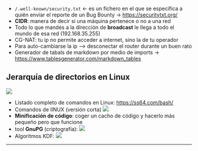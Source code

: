 - `/.well-known/security.txt` <- es un fichero en el que se especifica a quién enviar el reporte de un Bug Bounty -> https://securitytxt.org/
- **CIDR**: manera de decir si una máquina pertenece o no a una red
- Todo lo que mandes a la dirección de **broadcast** le llega a todo el mundo de esa red (192.168.35.255)
- CG-NAT: tu ip no permite acceder a internet, sino la de tu operador
- Para auto-cambiarse la ip --> desconectar el router durante un buen rato
- Generador de tabals de markdown por medio de imports -> https://www.tablesgenerator.com/markdown_tables

## Jerarquía de directorios en Linux
![](./img/Pasted%20image%2020230208131723.png)
- Listado completo de comandos en Linux: https://ss64.com/bash/
- Comandos de lINUX (versión corta)
![](./img/Pasted%20image%2020230208131838.png)
- **Minificación de código**: coger un cacho de código y hacerlo más pequeño pero que funcione
- tool **GnuPG** (criptografía):
![](./img/Pasted%20image%2020230209131923.png)
- Algoritmos KDF:
![](./img/Pasted%20image%2020230209134835.png)

---